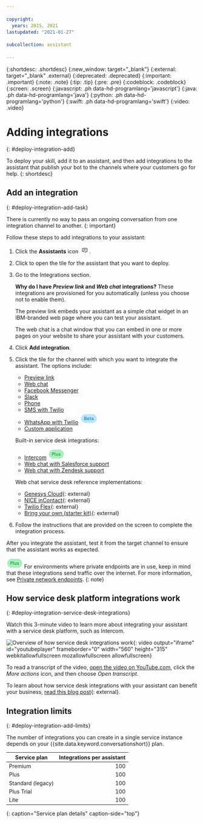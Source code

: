 ```yaml
---

copyright:
  years: 2015, 2021
lastupdated: "2021-01-27"

subcollection: assistant

---
```


{:shortdesc: .shortdesc}
{:new_window: target="_blank"}
{:external: target="_blank" .external}
{:deprecated: .deprecated}
{:important: .important}
{:note: .note}
{:tip: .tip}
{:pre: .pre}
{:codeblock: .codeblock}
{:screen: .screen}
{:javascript: .ph data-hd-programlang='javascript'}
{:java: .ph data-hd-programlang='java'}
{:python: .ph data-hd-programlang='python'}
{:swift: .ph data-hd-programlang='swift'}
{:video: .video}

# Adding integrations
{: #deploy-integration-add}

To deploy your skill, add it to an assistant, and then add integrations to the assistant that publish your bot to the channels where your customers go for help.
{: shortdesc}

## Add an integration
{: #deploy-integration-add-task}

There is currently no way to pass an ongoing conversation from one integration channel to another.
{: important}

Follow these steps to add integrations to your assistant:

1.  Click the **Assistants** icon ![Assistants menu icon](images/nav-ass-icon.png).

1.  Click to open the tile for the assistant that you want to deploy.

1.  Go to the Integrations section.

    **Why do I have *Preview link* and *Web chat* integrations?** These integrations are provisioned for you automatically (unless you choose not to enable them). 
    
    The preview link embeds your assistant as a simple chat widget in an IBM-branded web page where you can test your assistant.

    The web chat is a chat window that you can embed in one or more pages on your website to share your assistant with your customers.

1.  Click **Add integration**.

1.  Click the tile for the channel with which you want to integrate the assistant. The options include:

    - [Preview link](/docs/assistant?topic=assistant-deploy-web-link)
    - [Web chat](/docs/assistant?topic=assistant-deploy-web-chat)
    - [Facebook Messenger](/docs/assistant?topic=assistant-deploy-facebook)
    - [Slack](/docs/assistant?topic=assistant-deploy-slack)
    - [Phone](/docs/assistant?topic=assistant-deploy-phone)
    - [SMS with Twilio](/docs/assistant?topic=assistant-deploy-sms)
    - [WhatsApp with Twilio](/docs/assistant?topic=assistant-deploy-whatsapp) ![Beta](images/beta.png)
    - [Custom application](/docs/assistant?topic=assistant-deploy-custom-app)

    Built-in service desk integrations:

    - [Intercom](/docs/assistant?topic=assistant-deploy-intercom)  ![Plus or Premium plan only](images/plus.png)
    - [Web chat with Salesforce support](/docs/assistant?topic=assistant-deploy-salesforce)
    - [Web chat with Zendesk support](/docs/assistant?topic=assistant-deploy-zendesk)

    Web chat service desk reference implementations:

    - [Genesys Cloud](https://github.com/watson-developer-cloud/assistant-web-chat-service-desk-starter/tree/main/src/middleware/genesys){: external}
    - [NICE inContact](https://github.com/watson-developer-cloud/assistant-web-chat-service-desk-starter/tree/main/src/middleware/incontact){: external}
    - [Twilio Flex](https://github.com/watson-developer-cloud/assistant-web-chat-service-desk-starter/tree/main/src/middleware/flex){: external}
    - [Bring your own (starter kit)](https://github.com/watson-developer-cloud/assistant-web-chat-service-desk-starter){: external}

1.  Follow the instructions that are provided on the screen to complete the integration process.

After you integrate the assistant, test it from the target channel to ensure that the assistant works as expected.

![Plus or Premium plan only](images/plus.png) For environments where private endpoints are in use, keep in mind that these integrations send traffic over the internet. For more information, see [Private network endpoints](https://cloud.ibm.com/docs/assistant?topic=assistant-security#security-private-endpoints).
{: note}

## How service desk platform integrations work
{: #deploy-integration-service-desk-integrations}

Watch this 3-minute video to learn more about integrating your assistant with a service desk platform, such as Intercom.

![Overview of how service desk integrations work](https://www.youtube.com/embed/pJSCZLQVgCY){: video output="iframe" id="youtubeplayer" frameborder="0" width="560" height="315" webkitallowfullscreen mozallowfullscreen allowfullscreen}

To read a transcript of the video, [open the video on YouTube.com](https://www.youtube.com/watch?v=pJSCZLQVgCY&feature=emb_imp_woyt), click the *More actions* icon, and then choose *Open transcript*.

To learn about how service desk integrations with your assistant can benefit your business, [read this blog post](https://medium.com/ibm-watson/contact-center-post-394dff427c8){: external}.

## Integration limits
{: #deploy-integration-add-limits}

The number of integrations you can create in a single service instance depends on your {{site.data.keyword.conversationshort}} plan.

| Service plan     | Integrations per assistant |
|------------------|---------------------------:|
| Premium          |                        100 |
| Plus             |                        100 |
| Standard (legacy) |                       100 |
| Plus Trial       |                        100 |
| Lite             |                        100 |
{: caption="Service plan details" caption-side="top"}
